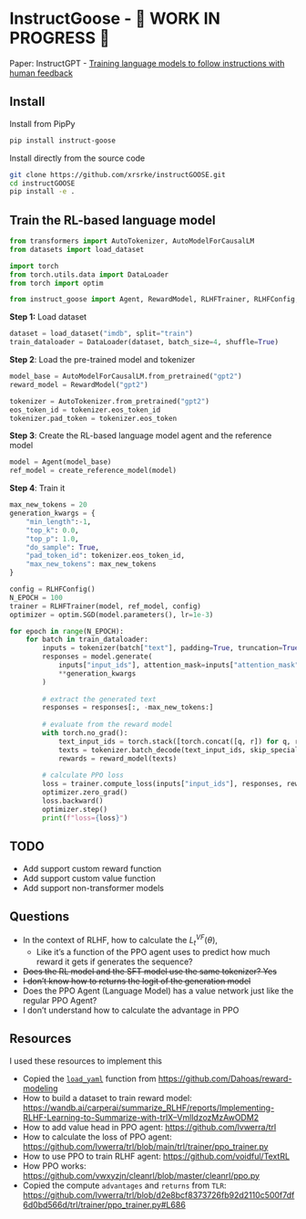 InstructGoose - 🚧 WORK IN PROGRESS 🚧
================

<!-- WARNING: THIS FILE WAS AUTOGENERATED! DO NOT EDIT! -->

Paper: InstructGPT - [Training language models to follow instructions
with human feedback](https://arxiv.org/abs/2203.02155)

## Install

Install from PipPy

``` sh
pip install instruct-goose
```

Install directly from the source code

``` sh
git clone https://github.com/xrsrke/instructGOOSE.git
cd instructGOOSE
pip install -e .
```

## Train the RL-based language model

``` python
from transformers import AutoTokenizer, AutoModelForCausalLM
from datasets import load_dataset

import torch
from torch.utils.data import DataLoader
from torch import optim

from instruct_goose import Agent, RewardModel, RLHFTrainer, RLHFConfig, create_reference_model
```

**Step 1:** Load dataset

``` python
dataset = load_dataset("imdb", split="train")
train_dataloader = DataLoader(dataset, batch_size=4, shuffle=True)
```

**Step 2**: Load the pre-trained model and tokenizer

``` python
model_base = AutoModelForCausalLM.from_pretrained("gpt2")
reward_model = RewardModel("gpt2")

tokenizer = AutoTokenizer.from_pretrained("gpt2")
eos_token_id = tokenizer.eos_token_id
tokenizer.pad_token = tokenizer.eos_token
```

**Step 3**: Create the RL-based language model agent and the reference
model

``` python
model = Agent(model_base)
ref_model = create_reference_model(model)
```

**Step 4**: Train it

``` python
max_new_tokens = 20
generation_kwargs = {
    "min_length":-1,
    "top_k": 0.0,
    "top_p": 1.0,
    "do_sample": True,
    "pad_token_id": tokenizer.eos_token_id,
    "max_new_tokens": max_new_tokens
}

config = RLHFConfig()
N_EPOCH = 100
trainer = RLHFTrainer(model, ref_model, config)
optimizer = optim.SGD(model.parameters(), lr=1e-3)
```

``` python
for epoch in range(N_EPOCH):
    for batch in train_dataloader:
        inputs = tokenizer(batch["text"], padding=True, truncation=True, return_tensors="pt")
        responses = model.generate(
            inputs["input_ids"], attention_mask=inputs["attention_mask"],
            **generation_kwargs
        )
        
        # extract the generated text
        responses = responses[:, -max_new_tokens:]
        
        # evaluate from the reward model
        with torch.no_grad():
            text_input_ids = torch.stack([torch.concat([q, r]) for q, r in zip(inputs["input_ids"], responses)], dim=0)
            texts = tokenizer.batch_decode(text_input_ids, skip_special_tokens=True)
            rewards = reward_model(texts)
        
        # calculate PPO loss
        loss = trainer.compute_loss(inputs["input_ids"], responses, rewards)
        optimizer.zero_grad()
        loss.backward()
        optimizer.step()
        print(f"loss={loss}")
```

## TODO

- Add support custom reward function
- Add support custom value function
- Add support non-transformer models

## Questions

- In the context of RLHF, how to calculate the $L_t^{V F}(\theta)$,
  - Like it’s a function of the PPO agent uses to predict how much
    reward it gets if generates the sequence?
- ~~Does the RL model and the SFT model use the same tokenizer? Yes~~
- ~~I don’t know how to returns the logit of the generation model~~
- Does the PPO Agent (Language Model) has a value network just like the
  regular PPO Agent?
- I don’t understand how to calculate the advantage in PPO

## Resources

I used these resources to implement this

- Copied the
  [`load_yaml`](https://xrsrke.github.io/instructGOOSE/utils.html#load_yaml)
  function from https://github.com/Dahoas/reward-modeling
- How to build a dataset to train reward model:
  https://wandb.ai/carperai/summarize_RLHF/reports/Implementing-RLHF-Learning-to-Summarize-with-trlX–VmlldzozMzAwODM2
- How to add value head in PPO agent: https://github.com/lvwerra/trl
- How to calculate the loss of PPO agent:
  https://github.com/lvwerra/trl/blob/main/trl/trainer/ppo_trainer.py
- How to use PPO to train RLHF agent: https://github.com/voidful/TextRL
- How PPO works:
  https://github.com/vwxyzjn/cleanrl/blob/master/cleanrl/ppo.py
- Copied the compute `advantages` and `returns` from `TLR`:
  https://github.com/lvwerra/trl/blob/d2e8bcf8373726fb92d2110c500f7df6d0bd566d/trl/trainer/ppo_trainer.py#L686
